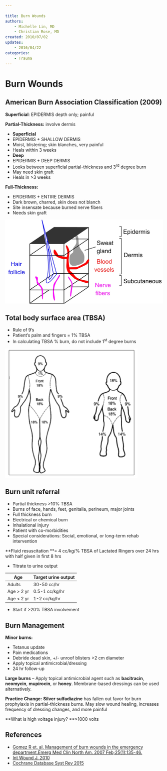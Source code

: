```yaml
---

title: Burn Wounds
authors:
    - Michelle Lin, MD
    - Christian Rose, MD
created: 2010/07/02
updates:
    - 2016/04/22
categories:
    - Trauma
---
```


# Burn Wounds

## American Burn Association Classification (2009)

**Superficial**<span>: EPIDERMIS depth only; painful</span>

**Partial-Thickness:** <span>involve dermis</span>

- **Superficial**
- EPIDERMIS + SHALLOW DERMIS
- Moist, blistering; skin blanches, very painful
- Heals within 3 weeks
- **Deep**
- EPIDERMIS + DEEP DERMIS
- Looks between superficial partial-thickness and 3<sup>rd</sup> degree burn
- May need skin graft
- Heals in >3 weeks

**Full-Thickness:** 

- EPIDERMIS + ENTIRE DERMIS
- Dark brown, charred, skin does not blanch
- Site insensate because burned nerve fibers
- Needs skin graft

![](image-1.png)

## Total body surface area (TBSA)

- Rule of 9’s
- Patient’s palm and fingers = 1% TBSA
- In calculating TBSA % burn, do not include 1<sup>st</sup> degree burns

![](image-2.png)

## Burn unit referral

- Partial thickness >10% TBSA
- Burns of face, hands, feet, genitalia, perineum, major joints
- Full thickness burn
- Electrical or chemical burn
- Inhalational injury
- Patient with co-morbidities
- Special considerations: Social, emotional, or long-term rehab intervention

**Fluid resuscitation **= 4 cc/kg/% TBSA of Lactated Ringers over 24 hrs with half given in first 8 hrs

- Titrate to urine output

| Age           | Target urine output |
| ------------- | ------------------- |
| Adults        | 30-50 cc/hr         |
| Age > 2 yr    | 0.5-1 cc/kg/hr      |
| Age &lt; 2 yr | 1-2 cc/kg/hr        |

- Start if >20% TBSA involvement

## Burn Management

**Minor burns:**

- Tetanus update
- Pain medications
- Debride dead skin, +/- unroof blisters >2 cm diameter
- Apply topical antimicrobial/dressing
- 24 hr follow-up

**Large burns** – Apply topical antimicrobial agent such as **bacitracin**, **neomycin**, **mupirocin**, or **honey**. Membrane-based dressings can be used alternatively.

**Practice Change:** **Silver sulfadiazine** has fallen out favor for burn prophylaxis in partial-thickness burns. May slow wound healing, increases frequency of dressing changes, and more painful

**What is high voltage injury? **>1000 volts

## References

- [Gomez R et. al. Management of burn wounds in the emergency department.Emerg Med Clin North Am. 2007 Feb;25(1):135-46.](http://www.ncbi.nlm.nih.gov/pubmed/?term=Gomez+Cancio+Emerg+Med+Clin+of+N+Am+2007)
- [Int Wound J. 2010](https://www.ncbi.nlm.nih.gov/pubmed/?term=20649832)
- [Cochrane Database Syst Rev 2015](https://www.ncbi.nlm.nih.gov/pubmed/?term=25742878) 
